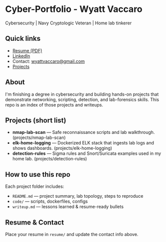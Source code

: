 # Cyber-Portfolio - Wyatt Vaccaro

Cybersecurity | Navy Cryptologic Veteran | Home lab tinkerer

## Quick links
- [Resume (PDF)](`resume/vaccaroresume.pdf`)
- [LinkedIn](https://linkedin.com/in/wyattvaccaro)
- Contact: wyattvaccaro@gmail.com
- [Projects](`projects/`)

## About
I'm finishing a degree in cybersecurity and building hands-on projects that demonstrate networking, scripting, detection, and lab-forensics skills. This repo is an index of those projects and writeups.

## Projects (short list)
- **nmap-lab-scan** — Safe reconnaissance scripts and lab walkthrough. (projects/nmap-lab-scan)
- **elk-home-logging** — Dockerized ELK stack that ingests lab logs and shows dashboards. (projects/elk-home-logging)
- **detection-rules** — Sigma rules and Snort/Suricata examples used in my home lab. (projects/detection-rules)

## How to use this repo
Each project folder includes:
- `README.md` — project summary, lab topology, steps to reproduce
- `code/` — scripts, dockerfiles, configs
- `writeup.md` — lessons learned & resume-ready bullets

## Resume & Contact
Place your resume in `resume/` and update the contact info above.
